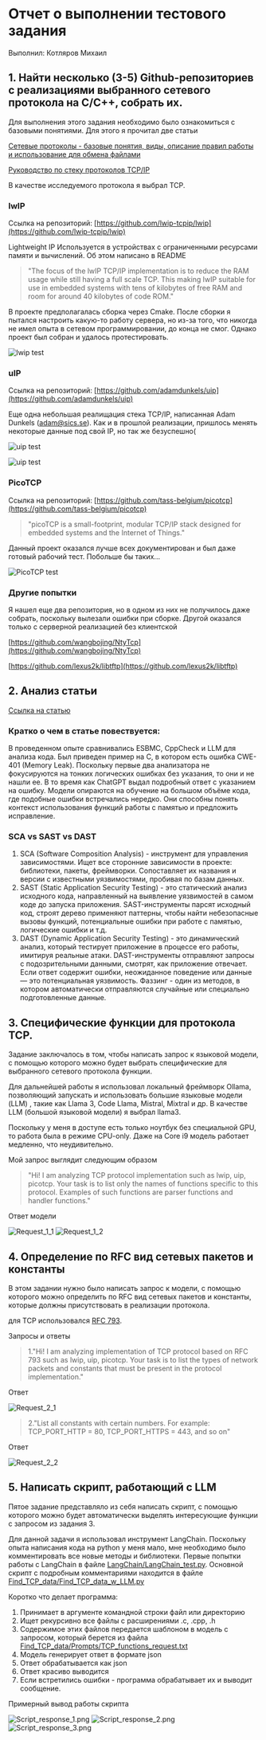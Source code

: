 # Отчет о выполнении тестового задания

Выполнил: Котляров Михаил

## 1. Найти несколько (3-5) Github-репозиториев с реализациями выбранного сетевого протокола на C/C++, собрать их.

Для выполнения этого задания необходимо было ознакомиться с базовыми понятиями. Для этого я прочитал две статьи

[Сетевые протоколы - базовые понятия, виды, описание правил работы и использование для обмена файлами](https://selectel.ru/blog/network-protocols/)

[Руководство по стеку протоколов TCP/IP](https://selectel.ru/blog/tcp-ip-for-beginners/)

В качестве исследуемого протокола я выбрал TCP.

### lwIP 

Ссылка на репозиторий: [https://github.com/lwip-tcpip/lwip](https://github.com/lwip-tcpip/lwip)

Lightweight IP Используется в устройствах с ограниченными ресурсами памяти и вычислений. Об этом написано в README

>"The focus of the lwIP TCP/IP implementation is to reduce the RAM usage while still having a full scale TCP. This making lwIP suitable for use in embedded systems with tens of kilobytes of free RAM and room for around 40 kilobytes of code ROM."

В проекте предполагалась сборка через Cmake. 
После сборки я пытался настроить какую-то работу сервера, но из-за того, что никогда не имел опыта в сетевом программировании, до конца не смог.
Однако проект был собран и удалось протестировать.

![lwip test](Screenshots/lwip_test_screen.png)

### uIP

Ссылка на репозиторий: [https://github.com/adamdunkels/uip](https://github.com/adamdunkels/uip)

Еще одна небольшая реалищация стека TCP/IP, написанная Adam Dunkels (adam@sics.se).
Как и в прошлой реализации, пришлось менять некоторые данные под свой IP, но так же безуспешно(

![uip test](Screenshots/uip_test_screen.png)

![uip test](Screenshots/uip_test_screen2.png)

### PicoTCP

Ссылка на репозиторий: [https://github.com/tass-belgium/picotcp](https://github.com/tass-belgium/picotcp)

>"picoTCP is a small-footprint, modular TCP/IP stack designed for embedded systems and the Internet of Things."

Данный проект оказался лучше всех документирован и был даже готовый рабочий тест. Побольше бы таких...

![PicoTCP test](Screenshots/pico_test_screen.png)

### Другие попытки

Я нашел еще два репозитория, но в одном из них не получилось даже собрать, поскольку вылезали ошибки при сборке. Другой оказался только с серверной реализацией без клиентской

[https://github.com/wangbojing/NtyTcp](https://github.com/wangbojing/NtyTcp)

[https://github.com/lexus2k/libtftp](https://github.com/lexus2k/libtftp)

## 2. Анализ статьи

[Ссылка на статью](https://medium.com/@medaminefrg/analyzing-code-with-ai-how-llm-can-identify-a-vulnerability-missed-by-formal-verification-and-daa8d0f6e1d0)

### Кратко о чем в статье повествуется:

В проведенном опыте сравнивались ESBMC, CppCheck и LLM для анализа кода. Был приведен пример на C, в котором есть ошибка CWE-401 (Memory Leak). Поскольку первые два анализатора не фокусируются на тонких логических ошибках без указания, то они и не нашли ее. В то время как ChatGPT выдал подробный ответ с указанием на ошибку.
Модели опираются на обучение на большом объёме кода, где подобные ошибки встречались нередко. Они способны понять контекст использования функций работы с памятью и предложить исправление.

### SCA vs SAST vs DAST

1. SCA (Software Composition Analysis) - инструмент для управления зависимостями. Ищет все сторонние зависимости  в проекте: библиотеки, пакеты, фреймворки. Сопоставляет их названия и версии  с известными уязвимостями, пробивая по базам данных. 
2. SAST (Static Application Security Testing) - это статический анализ исходного кода, направленный на выявление уязвимостей в самом коде до запуска приложения.
SAST-инструменты парсят исходный код, строят дерево применяют паттерны, чтобы найти небезопасные вызовы функций, потенциальные ошибки при работе с памятью, логические ошибки и т.д. 
3. DAST (Dynamic Application Security Testing) - это динамический анализ, который тестирует приложение в процессе его работы, имитируя реальные атаки. DAST-инструменты отправляют запросы с подозрительными данными, смотрят, как приложение отвечает. Если ответ содержит ошибки, неожиданное поведение или данные — это потенциальная уязвимость. Фаззинг - один из методов, в котором автоматически отправляются случайные или специально подготовленные данные.

## 3. Специфические функции для протокола TCP.

Задание заключалось в том, чтобы написать запрос к языковой модели, с помощью которого можно будет выбрать
специфические для выбранного сетевого протокола функции.

Для дальнейшей работы я использовал локальный фреймворк Ollama, позволяющий запускать и использовать большие языковые модели (LLM) , такие как Llama 3, Code Llama, Mistral, Mixtral и др. В качестве LLM (большой языковой модели) я выбрал llama3.

Поскольку у меня в доступе есть только ноутбук без специальной GPU, то работа была в режиме CPU-only. Даже на Core i9 модель работает медленно, что неудивительно.

Мой запрос выглядит следующим образом

>"Hi! I am analyzing TCP protocol implementation such as lwip, uip, picotcp. Your task is to list only the names of functions specific to this protocol. Examples of such functions are parser functions and handler functions."

Ответ модели

![Request_1_1](Screenshots/Request_1_1.png)
![Request_1_2](Screenshots/Request_1_2.png)

## 4. Определение по RFC вид сетевых пакетов и константы

В этом задании нужно было написать запрос к модели, с помощью которого можно определить по RFC вид сетевых
пакетов и константы, которые должны присутствовать в реализации протокола.

для TCP использовался [RFC 793](https://datatracker.ietf.org/doc/html/rfc793).

Запросы и ответы
>1."Hi! I am analyzing implementation of TCP protocol based on RFC 793 such as lwip, uip, picotcp. Your task is to list the types of network packets and constants that must be present in the protocol implementation."

Ответ 

![Request_2_1](Screenshots/Request_2_1.png)

>2."List all constants with certain numbers. For example: TCP_PORT_HTTP = 80, TCP_PORT_HTTPS = 443, and so on"

Ответ 

![Request_2_2](Screenshots/Request_2_2.png)

## 5. Написать скрипт, работающий с LLM

Пятое задание представляло из себя написать скрипт, с помощью которого можно будет автоматически выделять
интересующие функции с запросом из задания 3.

Для данной задачи я использовал инструмент LangChain. Поскольку опыта написания кода на python у меня мало, мне необходимо было комментировать все новые методы и библиотеки. Первые попытки работы с LangChain в файле [LangChain/LangChain_test.py](https://github.com/Raptor-X102/ISP_RAS_testing_task/blob/main/LangChain/LangChain_test.py).
Основной скрипт с подробным комментариями находится в файле [Find_TCP_data/Find_TCP_data_w_LLM.py](https://github.com/Raptor-X102/ISP_RAS_testing_task/blob/main/Find_TCP_data/Find_TCP_data_w_LLM.py)

Коротко что делает программа:
1. Принимает в аргументе командной строки файл или директорию
2. Ищет рекурсивно все файлы с расширениями .c, .cpp, .h
3. Содержимое этих файлов передается шаблоном в модель с запросом, который берется из файла [Find_TCP_data/Prompts/TCP_functions_request.txt](https://github.com/Raptor-X102/ISP_RAS_testing_task/blob/main/Find_TCP_data/Prompts/TCP_functions_request.txt)
4. Модель генерирует ответ в формате json
5. Ответ обрабатывается как json
6. Ответ красиво выводится
7. Если встретились ошибки - программа обрабатывает их и выводит сообщение.

Примерный вывод работы скрипта

![Script_response_1.png](Screenshots/Script_response_1.png)
![Script_response_2.png](Screenshots/Script_response_2.png)
![Script_response_3.png](Screenshots/Script_response_3.png)
